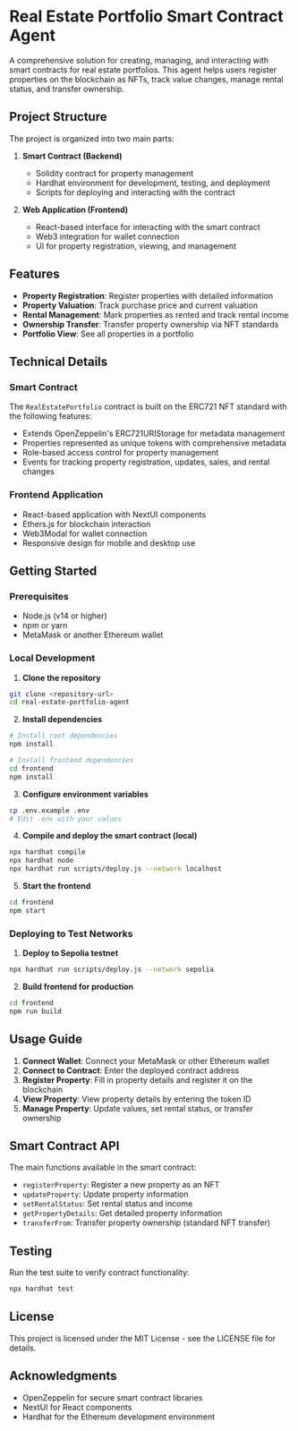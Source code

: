 # Real Estate Portfolio Smart Contract Agent

A comprehensive solution for creating, managing, and interacting with smart contracts for real estate portfolios. This agent helps users register properties on the blockchain as NFTs, track value changes, manage rental status, and transfer ownership.

## Project Structure

The project is organized into two main parts:

1. **Smart Contract (Backend)**
   - Solidity contract for property management
   - Hardhat environment for development, testing, and deployment
   - Scripts for deploying and interacting with the contract

2. **Web Application (Frontend)**
   - React-based interface for interacting with the smart contract
   - Web3 integration for wallet connection
   - UI for property registration, viewing, and management

## Features

- **Property Registration**: Register properties with detailed information
- **Property Valuation**: Track purchase price and current valuation
- **Rental Management**: Mark properties as rented and track rental income
- **Ownership Transfer**: Transfer property ownership via NFT standards
- **Portfolio View**: See all properties in a portfolio

## Technical Details

### Smart Contract

The `RealEstatePortfolio` contract is built on the ERC721 NFT standard with the following features:

- Extends OpenZeppelin's ERC721URIStorage for metadata management
- Properties represented as unique tokens with comprehensive metadata
- Role-based access control for property management
- Events for tracking property registration, updates, sales, and rental changes

### Frontend Application

- React-based application with NextUI components
- Ethers.js for blockchain interaction
- Web3Modal for wallet connection
- Responsive design for mobile and desktop use

## Getting Started

### Prerequisites

- Node.js (v14 or higher)
- npm or yarn
- MetaMask or another Ethereum wallet

### Local Development

1. **Clone the repository**

```bash
git clone <repository-url>
cd real-estate-portfolio-agent
```

2. **Install dependencies**

```bash
# Install root dependencies
npm install

# Install frontend dependencies
cd frontend
npm install
```

3. **Configure environment variables**

```bash
cp .env.example .env
# Edit .env with your values
```

4. **Compile and deploy the smart contract (local)**

```bash
npx hardhat compile
npx hardhat node
npx hardhat run scripts/deploy.js --network localhost
```

5. **Start the frontend**

```bash
cd frontend
npm start
```

### Deploying to Test Networks

1. **Deploy to Sepolia testnet**

```bash
npx hardhat run scripts/deploy.js --network sepolia
```

2. **Build frontend for production**

```bash
cd frontend
npm run build
```

## Usage Guide

1. **Connect Wallet**: Connect your MetaMask or other Ethereum wallet
2. **Connect to Contract**: Enter the deployed contract address
3. **Register Property**: Fill in property details and register it on the blockchain
4. **View Property**: View property details by entering the token ID
5. **Manage Property**: Update values, set rental status, or transfer ownership

## Smart Contract API

The main functions available in the smart contract:

- `registerProperty`: Register a new property as an NFT
- `updateProperty`: Update property information
- `setRentalStatus`: Set rental status and income
- `getPropertyDetails`: Get detailed property information
- `transferFrom`: Transfer property ownership (standard NFT transfer)

## Testing

Run the test suite to verify contract functionality:

```bash
npx hardhat test
```

## License

This project is licensed under the MIT License - see the LICENSE file for details.

## Acknowledgments

- OpenZeppelin for secure smart contract libraries
- NextUI for React components
- Hardhat for the Ethereum development environment 